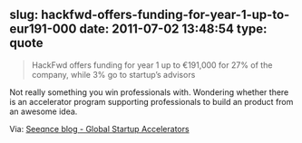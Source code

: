 slug: hackfwd-offers-funding-for-year-1-up-to-eur191-000
date: 2011-07-02 13:48:54
type: quote
---

> HackFwd offers funding for year 1 up to €191,000 for 27% of the company, while 3% go to startup’s advisors

Not really something you win professionals with. Wondering whether there is an accelerator program supporting professionals to build an product from an awesome idea.

 Via: [Seeqnce blog - Global Startup Accelerators](http://blog.seeqnce.com/post/7045236467/global-startup-accelerators)
